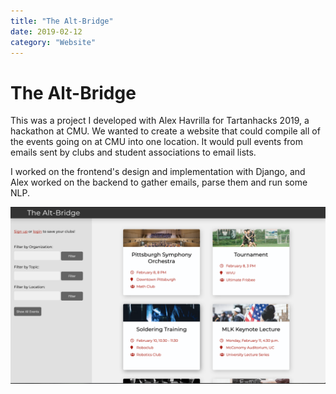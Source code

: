 ```yaml
---
title: "The Alt-Bridge"
date: 2019-02-12
category: "Website"
---
```


# The Alt-Bridge

This was a project I developed with Alex Havrilla for Tartanhacks 2019, a hackathon at CMU. We wanted to create a website that could compile all of the events going on at CMU into one location. It would pull events from emails sent by clubs and student associations to email lists. 

I worked on the frontend's design and implementation with Django, and Alex worked on the backend to gather emails, parse them and run some NLP. 


![](/static/images/alt-bridge/bridge.png)